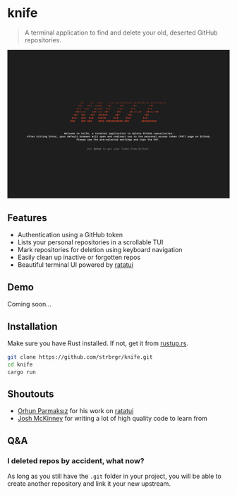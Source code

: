 # knife

> A terminal application to find and delete your old, deserted GitHub repositories.

![image](https://github.com/strbrgr/knife/blob/main/assets/knife_jochen_stierberger.jpg)

## Features

- Authentication using a GitHub token
- Lists your personal repositories in a scrollable TUI
- Mark repositories for deletion using keyboard navigation
- Easily clean up inactive or forgotten repos
- Beautiful terminal UI powered by [ratatui](https://github.com/ratatui-org/ratatui)

## Demo

Coming soon...

## Installation

Make sure you have Rust installed. If not, get it from [rustup.rs](https://rustup.rs).

```bash
git clone https://github.com/strbrgr/knife.git
cd knife
cargo run
```

## Shoutouts

- [Orhun Parmaksız](https://github.com/orhun) for his work on [ratatui](https://github.com/ratatui-org/ratatui)
- [Josh McKinney](https://github.com/joshka) for writing a lot of high quality code to learn from

## Q&A

### I deleted repos by accident, what now?

As long as you still have the `.git` folder in your project, you will be able to create another repository and link it your new upstream.

